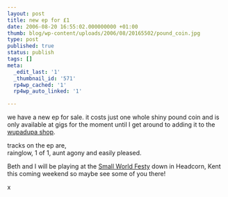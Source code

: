 ```yaml
---
layout: post
title: new ep for £1
date: 2006-08-20 16:55:02.000000000 +01:00
thumb: blog/wp-content/uploads/2006/08/20165502/pound_coin.jpg
type: post
published: true
status: publish
tags: []
meta:
  _edit_last: '1'
  _thumbnail_id: '571'
  rp4wp_cached: '1'
  rp4wp_auto_linked: '1'

---
```

<p>we have a new ep for sale. it costs just one whole shiny pound coin and  is only available at gigs for the moment until I get around to adding it  to the <a href="//www.wupadupa.com/">wupadupa shop</a>.</p>
<p>tracks  on the ep are,<br />
rainglow, 1 of 1, aunt agony and easily pleased.</p>
<p>Beth  and I will be playing at the <a href="//www.smallworldsolarstage.org/">Small World Festy</a> down in  Headcorn, Kent this coming weekend so maybe see some of you there!</p>
<p>x</p>
